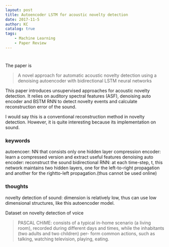 ```yaml
---
layout: post
title: Autoencoder LSTM for acoustic novelty detection
date: 2017-11-5
author: KC
catalog: true
tags:
    - Machine Learning
    - Paper Review
---
```


#
The paper is 
> A novel approach for automatic acoustic novelty detection using a denoising autoencoder with bidirectional LSTM neural networks 

This paper introduces unsupervised approaches for acoustic novelty detection. It relies on auditory spectral features (ASF), denoising auto encoder and BSTM RNN to detect novelty events and calculate reconstruction error of the sound. 

I would say this is a conventional reconstruction method in novelty detection. However, it is quite interesting because its implementation on sound. 

### keywords 
autoencoer: NN that consists only one hidden layer
compression encoder: learn a compressed version and extract useful features 
denoising auto encoder: reconstruct the sound 
bidirectional RNN: at each time-step, t, this network maintains two hidden layers, one for the left-to-right propagation and another for the rightto-left propagation.(thus cannot be used online)

### thoughts 
novelty detection of sound: dimension is relatively low, thus can use low dimensional structures, like this autoencoder model. 

Dataset on novelty detection of voice
> PASCAL CHiME: consists of a typical in-home scenario (a living room), recorded during different days and times, while the inhabitants (two adults and two children) per- form common actions, such as talking, watching television, playing, eating. 